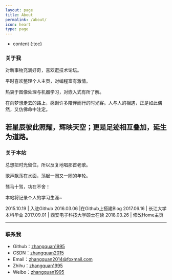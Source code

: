 ```yaml
---
layout: page
title: About
permalink: /about/
icon: heart
type: page
---
```


* content
{:toc}


### 关于我

对新事物充满好奇，喜欢逛技术论坛。

平时喜欢整理个人主页，对编程富有激情。

热衷于图像处理与机器学习，对嵌入式有所了解。

在向梦想走去的路上，感谢许多陪伴而行的时光客。人与人的相遇，正是如此偶然，又仿佛命中注定。

若星辰彼此照耀，辉映天空；更是足迹相互叠加，延生为道路。
---

### 关于本站

总想把时光留住，所以反复地唱那首老歌。

歌声飘荡在水面，荡起一圈又一圈的年轮。

驽马十驾，功在不舍！

本站将记录个人的学习生涯~

2015.10.19 | 入驻Github
2016.03.06 |在Github上搭建Blog
2017.06.16 | 长江大学本科毕业
2017.09.01 | 西安电子科技大学硕士在读
2018.03.26 | 修改Home主页

---


### 联系我

- Github：[zhangquan1995](https://github.com/zhangquan1995)
- CSDN：[zhangquan2015](https://blog.csdn.net/zhangquan2015)
- Email：[zhangquan2014@foxmail.com](mailto:zhangquan2014@foxmail.com)
- Zhihu：[zhangquan1995](https://www.zhihu.com/people/zhangquan1995)
- Weibo：[zhangquan1995](https://weibo.com/zhangquan1995)
